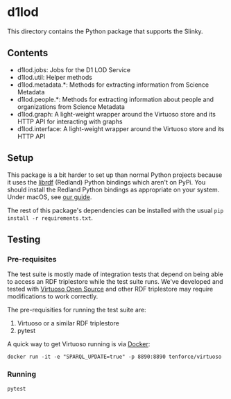 # d1lod

This directory contains the Python package that supports the Slinky.

## Contents

- d1lod.jobs: Jobs for the D1 LOD Service
- d1lod.util: Helper methods
- d1lod.metadata.*: Methods for extracting information from Science Metadata
- d1lod.people.*: Methods for extracting information about people and organizations from Science Metadata
- d1lod.graph: A light-weight wrapper around the Virtuoso store and its HTTP API for interacting with graphs
- d1lod.interface: A light-weight wrapper around the Virtuoso store and its HTTP API 

## Setup

This package is a bit harder to set up than normal Python projects because it uses the [librdf](https://librdf.org/bindings/) (Redland) Python bindings which aren't on PyPi.
You should install the Redland Python bindings as appropriate on your system.
Under macOS, see [our guide](./docs/install-redlands-bindings.md).

The rest of this package's dependencies can be installed with the usual `pip install -r requirements.txt`.

## Testing

### Pre-requisites

The test suite is mostly made of integration tests that depend on being able to access an RDF triplestore while the test suite runs.
We've developed and tested with [Virtuoso Open Source](http://vos.openlinksw.com/owiki/wiki/VOS) and other RDF triplestore may require modifications to work correctly.

The pre-requisities for running the test suite are:

1. Virtuoso or a similar RDF triplestore
2. pytest

A quick way to get Virtuoso running is via [Docker](https://www.docker.com):

```
docker run -it -e "SPARQL_UPDATE=true" -p 8890:8890 tenforce/virtuoso
```

### Running

```
pytest
```
